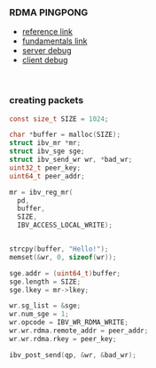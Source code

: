 ### RDMA PINGPONG
- [reference link](https://github.com/linux-rdma/perftest)
- [fundamentals link](https://github.com/tarickb/the-geek-in-the-corner/blob/master/02_read-write/rdma-server.c)
- [server debug](debug_server)
- [client debug](debug_client)

<br>

### creating packets

```c
const size_t SIZE = 1024;

char *buffer = malloc(SIZE);
struct ibv_mr *mr;
struct ibv_sge sge;
struct ibv_send_wr wr, *bad_wr;
uint32_t peer_key;
uint64_t peer_addr;

mr = ibv_reg_mr(
  pd,
  buffer,
  SIZE,
  IBV_ACCESS_LOCAL_WRITE);


strcpy(buffer, "Hello!");
memset(&wr, 0, sizeof(wr));

sge.addr = (uint64_t)buffer;
sge.length = SIZE;
sge.lkey = mr->lkey;

wr.sg_list = &sge;
wr.num_sge = 1;
wr.opcode = IBV_WR_RDMA_WRITE;
wr.wr.rdma.remote_addr = peer_addr;
wr.wr.rdma.rkey = peer_key;

ibv_post_send(qp, &wr, &bad_wr);

```
